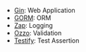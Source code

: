 - [Gin](https://gin-gonic.com/ja/): Web Application
- [GORM](https://gorm.io/): ORM
- [Zap](https://github.com/uber-go/zap): Logging
- [Ozzo](https://github.com/go-ozzo/ozzo-validation): Validation
- [Testify](https://github.com/stretchr/testify): Test Assertion
